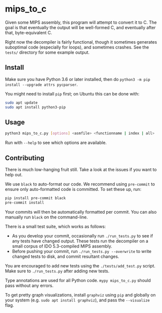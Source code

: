 # mips_to_c
Given some MIPS assembly, this program will attempt to convert it to C.
The goal is that eventually the output will be well-formed C, and eventually after that, byte-equivalent C.

Right now the decompiler is fairly functional, though it sometimes generates suboptimal code
(especially for loops), and sometimes crashes. See the `tests/` directory for some example output.

## Install

Make sure you have Python 3.6 or later installed, then do `python3 -m pip install --upgrade attrs pycparser`.

You might need to install `pip` first; on Ubuntu this can be done with:
```bash
sudo apt update
sudo apt install python3-pip
```

## Usage

```bash
python3 mips_to_c.py [options] <asmfile> <functionname | index | all>
```

Run with `--help` to see which options are available.

## Contributing

There is much low-hanging fruit still. Take a look at the issues if you want to help out.

We use `black` to auto-format our code. We recommend using `pre-commit` to ensure only auto-formatted code is committed. To set these up, run:
```bash
pip install pre-commit black
pre-commit install
```

Your commits will then be automatically formatted per commit. You can also manually run `black` on the command-line.

There is a small test suite, which works as follows:
 - As you develop your commit, occasionally run `./run_tests.py` to see if any tests have changed output.
   These tests run the decompiler on a small corpus of IDO 5.3-compiled MIPS assembly.
 - Before pushing your commit, run `./run_tests.py --overwrite` to write changed tests to disk, and commit resultant changes.

You are encouraged to add new tests using the `./tests/add_test.py` script.
Make sure to `./run_tests.py` after adding new tests.

Type annotations are used for all Python code. `mypy mips_to_c.py` should pass without any errors.

To get pretty graph visualizations, install `graphviz` using `pip` and globally on your system (e.g. `sudo apt install graphviz`), and pass the `--visualize` flag.
